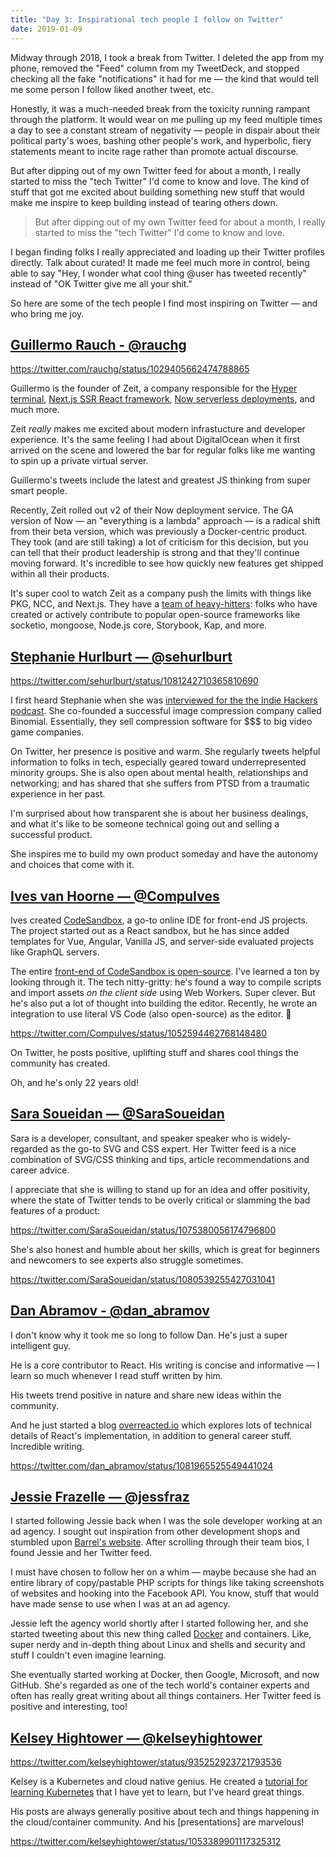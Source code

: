 ```yaml
---
title: "Day 3: Inspirational tech people I follow on Twitter"
date: 2019-01-09
---
```


Midway through 2018, I took a break from Twitter. I deleted the app from my phone, removed the "Feed" column from my TweetDeck, and stopped checking all the fake "notifications" it had for me — the kind that would tell me some person I follow liked another tweet, etc.

Honestly, it was a much-needed break from the toxicity running rampant through the platform. It would wear on me pulling up my feed multiple times a day to see a constant stream of negativity — people in dispair about their political party's woes, bashing other people's work, and hyperbolic, fiery statements meant to incite rage rather than promote actual discourse.

But after dipping out of my own Twitter feed for about a month, I really started to miss the "tech Twitter" I'd come to know and love. The kind of stuff that got me excited about building something new stuff that would make me inspire to keep building instead of tearing others down.

>But after dipping out of my own Twitter feed for about a month, I really started to miss the "tech Twitter" I'd come to know and love.

I began finding folks I really appreciated and loading up their Twitter profiles directly. Talk about curated! It made me feel much more in control, being able to say "Hey, I wonder what cool thing @user has tweeted recently" instead of "OK Twitter give me all your shit."

So here are some of the tech people I find most inspiring on Twitter — and who bring me joy.

## [Guillermo Rauch - @rauchg](https://twitter.com/rauchg)

https://twitter.com/rauchg/status/1029405662474788865

Guillermo is the founder of Zeit, a company responsible for the [Hyper terminal](https://hyper.is/), [Next.js SSR React framework](https://nextjs.org/), [Now serverless deployments](https://zeit.co), and much more.

Zeit _really_ makes me excited about modern infrastucture and developer experience. It's the same feeling I had about DigitalOcean when it first arrived on the scene and lowered the bar for regular folks like me wanting to spin up a private virtual server.

Guillermo's tweets include the latest and greatest JS thinking from super smart people.

Recently, Zeit rolled out v2 of their Now deployment service. The GA version of Now — an "everything is a lambda" approach — is a radical shift from their beta version, which was previously a Docker-centric product. They took (and are still taking) a lot of criticism for this decision, but you can tell that their product leadership is strong and that they'll continue moving forward. It's incredible to see how quickly new features get shipped within all their products.

It's super cool to watch Zeit as a company push the limits with things like PKG, NCC, and Next.js. They have a [team of heavy-hitters](https://zeit.co/about): folks who have created or actively contribute to popular open-source frameworks like socketio, mongoose, Node.js core, Storybook, Kap, and more.

## [Stephanie Hurlburt — @sehurlburt](https://twitter.com/sehurlburt)

https://twitter.com/sehurlburt/status/1081242710365810690

I first heard Stephanie when she was [interviewed for the the Indie Hackers podcast](https://www.indiehackers.com/podcast/044-stephanie-hurlburt-of-binomial). She co-founded a successful image compression company called Binomial. Essentially, they sell compression software for $$$ to big video game companies.

On Twitter, her presence is positive and warm. She regularly tweets helpful information to folks in tech, especially geared toward underrepresented minority groups. She is also open about mental health, relationships and networking; and has shared that she suffers from PTSD from a traumatic experience in her past.

I'm surprised about how transparent she is about her business dealings, and what it's like to be someone technical going out and selling a successful product.

She inspires me to build my own product someday and have the autonomy and choices that come with it.

## [Ives van Hoorne — @CompuIves](https://twitter.com/CompuIves)

Ives created [CodeSandbox](https://codesandbox.io), a go-to online IDE for front-end JS projects. The project started out as a React sandbox, but he has since added templates for Vue, Angular, Vanilla JS, and server-side evaluated projects like GraphQL servers.

The entire [front-end of CodeSandbox is open-source](https://github.com/CompuIves/codesandbox-client/). I've learned a ton by looking through it. The tech nitty-gritty: he's found a way to compile scripts and import assets _on the client side_ using Web Workers. Super clever. But he's also put a lot of thought into building the editor. Recently, he wrote an integration to use literal VS Code (also open-source) as the editor. 🤯

https://twitter.com/CompuIves/status/1052594462768148480

On Twitter, he posts positive, uplifting stuff and shares cool things the community has created.

Oh, and he's only 22 years old!

## [Sara Soueidan — @SaraSoueidan](https://twitter.com/SaraSoueidan)

Sara is a developer, consultant, and speaker speaker who is widely-regarded as the go-to SVG and CSS expert. Her Twitter feed is a nice combination of SVG/CSS thinking and tips, article recommendations and career advice.

I appreciate that she is willing to stand up for an idea and offer positivity, where the state of Twitter tends to be overly critical or slamming the bad features of a product:

https://twitter.com/SaraSoueidan/status/1075380056174796800

She's also honest and humble about her skills, which is great for beginners and newcomers to see experts also struggle sometimes.

https://twitter.com/SaraSoueidan/status/1080539255427031041

## [Dan Abramov - @dan_abramov](https://twitter.com/dan_abramov)

I don't know why it took me so long to follow Dan. He's just a super intelligent guy.

He is a core contributor to React. His writing is concise and informative — I learn so much whenever I read stuff written by him.

His tweets trend positive in nature and share new ideas within the community.

And he just started a blog [overreacted.io](https://overreacted.io) which explores lots of technical details of React's implementation, in addition to general career stuff. Incredible writing.

https://twitter.com/dan_abramov/status/1081965525549441024

## [Jessie Frazelle — @jessfraz](https://twitter.com/jessfraz)

I started following Jessie back when I was the sole developer working at an ad agency. I sought out inspiration from other development shops and stumbled upon [Barrel's website](https://www.barrelny.com/). After scrolling through their team bios, I found Jessie and her Twitter feed.

I must have chosen to follow her on a whim — maybe because she had an entire library of copy/pastable PHP scripts for things like taking screenshots of websites and hooking into the Facebook API. You know, stuff that would have made sense to use when I was at an ad agency.

Jessie left the agency world shortly after I started following her, and she started tweeting about this new thing called [Docker](https://www.docker.com/) and containers. Like, super nerdy and in-depth thing about Linux and shells and security and stuff I couldn't even imagine learning.

She eventually started working at Docker, then Google, Microsoft, and now GitHub. She's regarded as one of the tech world's container experts and often has really great writing about all things containers. Her Twitter feed is positive and interesting, too!

## [Kelsey Hightower — @kelseyhightower](https://twitter.com/kelseyhightower)

https://twitter.com/kelseyhightower/status/935252923721793536

Kelsey is a Kubernetes and cloud native genius. He created a [tutorial for learning Kubernetes](https://github.com/kelseyhightower/kubernetes-the-hard-way) that I have yet to learn, but I've heard great things.

His posts are always generally positive about tech and things happening in the cloud/container community. And his [presentations] are marvelous!

https://twitter.com/kelseyhightower/status/1053389901117325312
